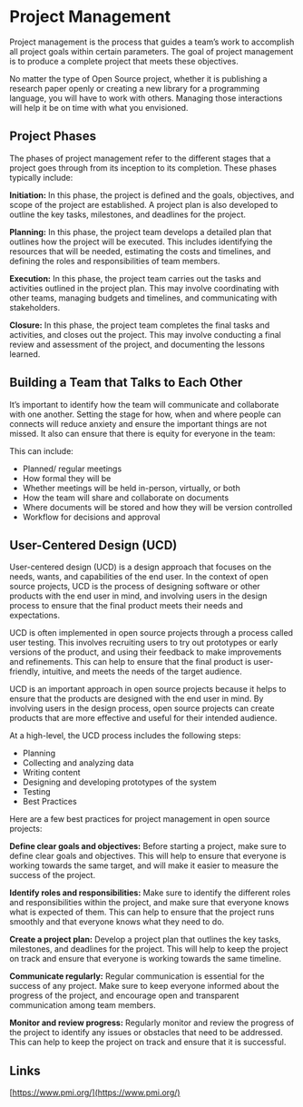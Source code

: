 # Project Management

Project management is the process that guides a team’s work to accomplish all project goals within certain parameters. The goal of project management is to produce a complete project that meets these objectives. 

No matter the type of Open Source project, whether it is publishing a research paper openly or creating a new library for a programming language, you will have to work with others. Managing those interactions will help it be on time with what you envisioned.

## Project Phases
The phases of project management refer to the different stages that a project goes through from its inception to its completion. These phases typically include:

**Initiation:** In this phase, the project is defined and the goals, objectives, and scope of the project are established. A project plan is also developed to outline the key tasks, milestones, and deadlines for the project.

**Planning:** In this phase, the project team develops a detailed plan that outlines how the project will be executed. This includes identifying the resources that will be needed, estimating the costs and timelines, and defining the roles and responsibilities of team members.

**Execution:** In this phase, the project team carries out the tasks and activities outlined in the project plan. This may involve coordinating with other teams, managing budgets and timelines, and communicating with stakeholders.

**Closure:** In this phase, the project team completes the final tasks and activities, and closes out the project. This may involve conducting a final review and assessment of the project, and documenting the lessons learned.

## Building a Team that Talks to Each Other
It’s important to identify how the team will communicate and collaborate with one another. Setting the stage for how, when and where people can connects will reduce anxiety and ensure the important things are not missed. It also can ensure that there is equity for everyone in the team:

This can include:

- Planned/ regular meetings
- How formal they will be
- Whether meetings will be held in-person, virtually, or both
- How the team will share and collaborate on documents
- Where documents will be stored and how they will be version controlled
- Workflow for decisions and approval

## User-Centered Design (UCD)
User-centered design (UCD) is a design approach that focuses on the needs, wants, and capabilities of the end user. In the context of open source projects, UCD is the process of designing software or other products with the end user in mind, and involving users in the design process to ensure that the final product meets their needs and expectations.

UCD is often implemented in open source projects through a process called user testing. This involves recruiting users to try out prototypes or early versions of the product, and using their feedback to make improvements and refinements. This can help to ensure that the final product is user-friendly, intuitive, and meets the needs of the target audience.

UCD is an important approach in open source projects because it helps to ensure that the products are designed with the end user in mind. By involving users in the design process, open source projects can create products that are more effective and useful for their intended audience.

At a high-level, the UCD process includes the following steps: 

- Planning
- Collecting and analyzing data
- Writing content
- Designing and developing prototypes of the system
- Testing
- Best Practices

Here are a few best practices for project management in open source projects:

**Define clear goals and objectives:** Before starting a project, make sure to define clear goals and objectives. This will help to ensure that everyone is working towards the same target, and will make it easier to measure the success of the project.

**Identify roles and responsibilities:** Make sure to identify the different roles and responsibilities within the project, and make sure that everyone knows what is expected of them. This can help to ensure that the project runs smoothly and that everyone knows what they need to do.

**Create a project plan:** Develop a project plan that outlines the key tasks, milestones, and deadlines for the project. This will help to keep the project on track and ensure that everyone is working towards the same timeline.

**Communicate regularly:** Regular communication is essential for the success of any project. Make sure to keep everyone informed about the progress of the project, and encourage open and transparent communication among team members.

**Monitor and review progress:** Regularly monitor and review the progress of the project to identify any issues or obstacles that need to be addressed. This can help to keep the project on track and ensure that it is successful.

## Links
[https://www.pmi.org/](https://www.pmi.org/)


